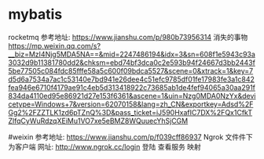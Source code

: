 # mybatis
rocketmq 参考地址: https://www.jianshu.com/p/980b73956314
消失的事物
https://mp.weixin.qq.com/s?__biz=MzI4Njg5MDA5NA==&mid=2247486194&idx=3&sn=608f1e5943c93a3032d9b11381780dd2&chksm=ebd74bf3dca0c2e593b94f24667d3bb2443f5be77505c084fdc85fffe58a5c600f09bdca5527&scene=0&xtrack=1&key=7d5d6a7534a7ac1c53140e7bd941e26dee4c51efc9785df01fe17983fe3a1c842fea946e6710f4179ae91c4eb5d313418922c73685ab1de4fef94065a30aa291f834da4110ed95e86921d27e153f6361&ascene=1&uin=Nzg0MDA0NzYx&devicetype=Windows+7&version=62070158&lang=zh_CN&exportkey=Adsd%2FGg2%2FZZTLK1zd6pTZnQ%3D&pass_ticket=iJ590HxafIC7DX%2FQx1CfkTZlfqCyWuRdzqXEiMu1VO7xe5eBMZ8WQuuecYhSjCGM

#weixin
参考地址: https://www.jianshu.com/p/f039cff86937
Ngrok 文件件下为客户端
网址:  http://www.ngrok.cc/login 登陆 查看服务 映射